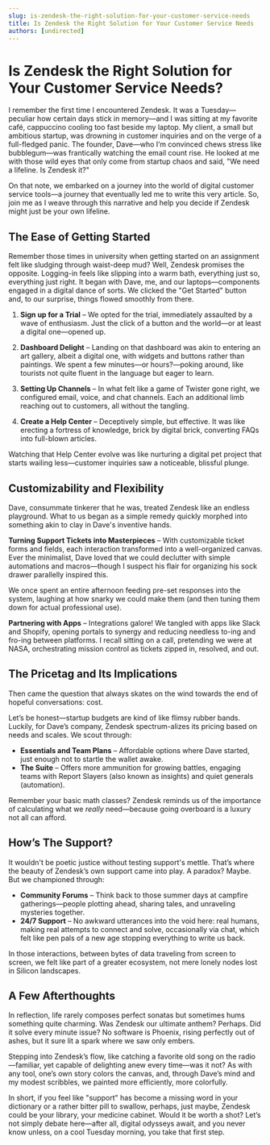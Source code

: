 ```yaml
---
slug: is-zendesk-the-right-solution-for-your-customer-service-needs
title: Is Zendesk the Right Solution for Your Customer Service Needs
authors: [undirected]
---
```



# Is Zendesk the Right Solution for Your Customer Service Needs?

I remember the first time I encountered Zendesk. It was a Tuesday—peculiar how certain days stick in memory—and I was sitting at my favorite café, cappuccino cooling too fast beside my laptop. My client, a small but ambitious startup, was drowning in customer inquiries and on the verge of a full-fledged panic. The founder, Dave—who I’m convinced chews stress like bubblegum—was frantically watching the email count rise. He looked at me with those wild eyes that only come from startup chaos and said, "We need a lifeline. Is Zendesk it?" 

On that note, we embarked on a journey into the world of digital customer service tools—a journey that eventually led me to write this very article. So, join me as I weave through this narrative and help you decide if Zendesk might just be your own lifeline.

## The Ease of Getting Started

Remember those times in university when getting started on an assignment felt like sludging through waist-deep mud? Well, Zendesk promises the opposite. Logging-in feels like slipping into a warm bath, everything just so, everything just right. It began with Dave, me, and our laptops—components engaged in a digital dance of sorts. We clicked the "Get Started" button and, to our surprise, things flowed smoothly from there. 

1. **Sign up for a Trial** – We opted for the trial, immediately assaulted by a wave of enthusiasm. Just the click of a button and the world—or at least a digital one—opened up. 
   
2. **Dashboard Delight** – Landing on that dashboard was akin to entering an art gallery, albeit a digital one, with widgets and buttons rather than paintings. We spent a few minutes—or hours?—poking around, like tourists not quite fluent in the language but eager to learn.

3. **Setting Up Channels** – In what felt like a game of Twister gone right, we configured email, voice, and chat channels. Each an additional limb reaching out to customers, all without the tangling.

4. **Create a Help Center** – Deceptively simple, but effective. It was like erecting a fortress of knowledge, brick by digital brick, converting FAQs into full-blown articles. 

Watching that Help Center evolve was like nurturing a digital pet project that starts wailing less—customer inquiries saw a noticeable, blissful plunge.

## Customizability and Flexibility

Dave, consummate tinkerer that he was, treated Zendesk like an endless playground. What to us began as a simple remedy quickly morphed into something akin to clay in Dave's inventive hands. 

**Turning Support Tickets into Masterpieces** – With customizable ticket forms and fields, each interaction transformed into a well-organized canvas. Ever the minimalist, Dave loved that we could declutter with simple automations and macros—though I suspect his flair for organizing his sock drawer parallelly inspired this.

We once spent an entire afternoon feeding pre-set responses into the system, laughing at how snarky we could make them (and then tuning them down for actual professional use).

**Partnering with Apps** – Integrations galore! We tangled with apps like Slack and Shopify, opening portals to synergy and reducing needless to-ing and fro-ing between platforms. I recall sitting on a call, pretending we were at NASA, orchestrating mission control as tickets zipped in, resolved, and out.

## The Pricetag and Its Implications

Then came the question that always skates on the wind towards the end of hopeful conversations: cost. 

Let’s be honest—startup budgets are kind of like flimsy rubber bands. Luckily, for Dave’s company, Zendesk spectrum-alizes its pricing based on needs and scales. We scout through:

- **Essentials and Team Plans** – Affordable options where Dave started, just enough not to startle the wallet awake.
- **The Suite** – Offers more ammunition for growing battles, engaging teams with Report Slayers (also known as insights) and quiet generals (automation).

Remember your basic math classes? Zendesk reminds us of the importance of calculating what we *really* need—because going overboard is a luxury not all can afford.

## How’s The Support?

It wouldn't be poetic justice without testing support's mettle. That’s where the beauty of Zendesk’s own support came into play. A paradox? Maybe. But we championed through:

- **Community Forums** – Think back to those summer days at campfire gatherings—people plotting ahead, sharing tales, and unraveling mysteries together. 
- **24/7 Support** – No awkward utterances into the void here: real humans, making real attempts to connect and solve, occasionally via chat, which felt like pen pals of a new age stopping everything to write us back.

In those interactions, between bytes of data traveling from screen to screen, we felt like part of a greater ecosystem, not mere lonely nodes lost in Silicon landscapes.

## A Few Afterthoughts

In reflection, life rarely composes perfect sonatas but sometimes hums something quite charming. Was Zendesk our ultimate anthem? Perhaps. Did it solve every minute issue? No software is Phoenix, rising perfectly out of ashes, but it sure lit a spark where we saw only embers.

Stepping into Zendesk’s flow, like catching a favorite old song on the radio—familiar, yet capable of delighting anew every time—was it not? As with any tool, one’s own story colors the canvas, and, through Dave’s mind and my modest scribbles, we painted more efficiently, more colorfully.

In short, if you feel like "support" has become a missing word in your dictionary or a rather bitter pill to swallow, perhaps, just maybe, Zendesk could be your library, your medicine cabinet. Would it be worth a shot? Let’s not simply debate here—after all, digital odysseys await, and you never know unless, on a cool Tuesday morning, you take that first step.